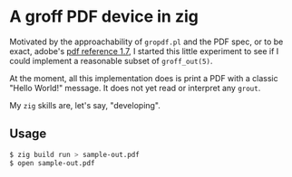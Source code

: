 # A groff PDF device in zig

Motivated by the approachability of `gropdf.pl` and the PDF spec,
or to be exact, adobe's [pdf reference 1.7](https://opensource.adobe.com/dc-acrobat-sdk-docs/pdfstandards/pdfreference1.7old.pdf), I started this little experiment to see
if I could implement a reasonable subset of `groff_out(5)`.

At the moment, all this implementation does is print a PDF with
a classic "Hello World!" message. It does not yet read or interpret
any `grout`.

My `zig` skills are, let's say, "developing".

## Usage

```bash
$ zig build run > sample-out.pdf
$ open sample-out.pdf
```
